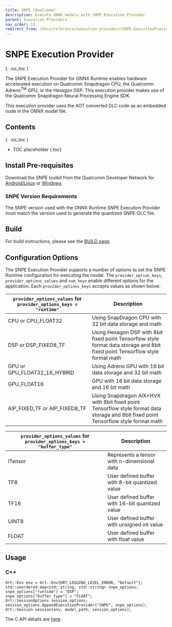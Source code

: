 ```yaml
---
title: SNPE (Qualcomm)
description: Execute ONNX models with SNPE Execution Provider 
parent: Execution Providers
nav_order: 13
redirect_from: /docs/reference/execution-providers/SNPE-ExecutionProvider
---
```


# SNPE Execution Provider
{: .no_toc }

The SNPE Execution Provider for ONNX Runtime enables hardware accelerated execution on Qualcomm Snapdragon CPU, the Qualcomm Adreno<sup>TM</sup> GPU, or the Hexagon DSP. This execution provider makes use of the Qualcomm Snapdragon Neural Processing Engine SDK.

This execution provider uses the AOT converted DLC code as an embedded node in the ONNX model file.

## Contents
{: .no_toc }

* TOC placeholder
{:toc}

## Install Pre-requisites

Download the SNPE toolkit from the Qualcomm Developer Network for [Android/Linux](https://developer.qualcomm.com/software/qualcomm-neural-processing-sdk)
or [Windows](https://developer.qualcomm.com/software/qualcomm-neural-processing-sdk/windows-on-snapdragon)

### SNPE Version Requirements

The SNPE version used with the ONNX Runtime SNPE Execution Provider must match the version used to generate the quantized SNPE-DLC file.

## Build
For build instructions, please see the [BUILD page](../build/eps.md#snpe).

## Configuration Options
The SNPE Execution Provider supports a number of options to set the SNPE Runtime configuration for executing the model. The `provider_option_keys`, `provider_options_values` and `num_keys` enable different options for the application. Each `provider_options_keys` accepts values as shown below:

|`provider_options_values` for `provider_options_keys = "runtime"`|Description|
|---|-----|
|CPU or CPU_FLOAT32|Using SnapDragon CPU with 32 bit data storage and math|
|DSP or DSP_FIXED8_TF|Using Hexagon DSP with 8bit fixed point Tensorflow style format data storage and 8bit fixed point Tensorflow style format math|
|GPU or GPU_FLOAT32_16_HYBRID|Using Adreno GPU with 16 bit data storage and 32 bit math|
|GPU_FLOAT16|GPU with 16 bit data storage and 16 bit math|
|AIP_FIXED_TF or AIP_FIXED8_TF|Using Snapdragon AIX+HVX with 8bit fixed point Tensorflow style format data storage and 8bit fixed point Tensorflow style format math|

|`provider_options_values` for `provider_options_keys = "buffer_type"`|Description|
|---|---|
|ITensor|Represents a tensor with n-dimensional data|
|TF8|User defined buffer with 8-bit quantized value|
|TF16|User defined buffer with 16-bit quantized value|
|UINT8|User defined buffer with unsigned int value|
|FLOAT|User defined buffer with float value|

## Usage
### C++
```
Ort::Env env = Ort::Env{ORT_LOGGING_LEVEL_ERROR, "Default"};
std::unordered_map<std::string, std::string> snpe_options;
snpe_options["runtime"] = "DSP";
snpe_options["buffer_type"] = "FLOAT";
Ort::SessionOptions session_options;
session_options.AppendExecutionProvider("SNPE", snpe_options);
Ort::Session session(env, model_path, session_options);
```

The C API details are [here](../get-started/with-c.md).
